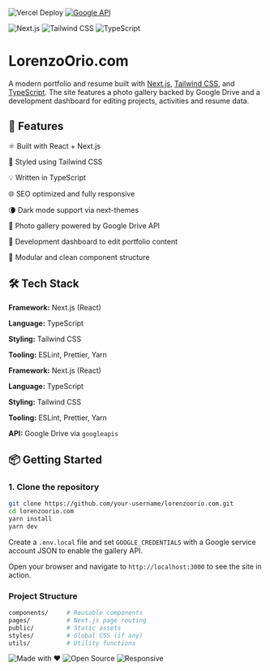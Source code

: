 ![Vercel Deploy](https://deploy-badge.vercel.app/vercel/lorenzoorio-com)   [![Google API](https://img.shields.io/badge/Google%20API-Enabled-blue?logo=google)](https://developers.google.com/)




![Next.js](https://img.shields.io/badge/Next.js-000?logo=next.js&logoColor=white)
![Tailwind CSS](https://img.shields.io/badge/Tailwind_CSS-38B2AC?logo=tailwind-css&logoColor=white)
![TypeScript](https://img.shields.io/badge/TypeScript-007ACC?logo=typescript&logoColor=white)


 # LorenzoOrio.com
 
A modern portfolio and resume built with [Next.js](https://nextjs.org/), [Tailwind CSS](https://tailwindcss.com/), and [TypeScript](https://www.typescriptlang.org/). The site features a photo gallery backed by Google Drive and a development dashboard for editing projects, activities and resume data.
 
 ## 🚀 Features
 
⚛️ Built with React + Next.js

🎨 Styled using Tailwind CSS

💡 Written in TypeScript

🌐 SEO optimized and fully responsive

🌘 Dark mode support via next-themes

📸 Photo gallery powered by Google Drive API

📝 Development dashboard to edit portfolio content

🧩 Modular and clean component structure
 
 ## 🛠 Tech Stack
 
**Framework:** Next.js (React)  

**Language:** TypeScript  

**Styling:** Tailwind CSS  

**Tooling:** ESLint, Prettier, Yarn  

**Framework:** Next.js (React)

**Language:** TypeScript

**Styling:** Tailwind CSS

**Tooling:** ESLint, Prettier, Yarn

**API:** Google Drive via `googleapis`

 
 ## 📦 Getting Started
 
 ### 1. Clone the repository
 
 ```bash
 git clone https://github.com/your-username/lorenzoorio.com.git
 cd lorenzoorio.com
 yarn install
 yarn dev
 ```
 
Create a `.env.local` file and set `GOOGLE_CREDENTIALS` with a Google service
account JSON to enable the gallery API.

Open your browser and navigate to `http://localhost:3000` to see the site in action.
 
 ### Project Structure
 
 ```bash
 components/     # Reusable components
 pages/          # Next.js page routing
 public/         # Static assets
 styles/         # Global CSS (if any)
 utils/          # Utility functions
 ```


![Made with ❤️](https://img.shields.io/badge/Made%20with-%E2%9D%A4-red)
![Open Source](https://img.shields.io/badge/Open%20Source-%E2%9C%A8-brightgreen)
![Responsive](https://img.shields.io/badge/Responsive-Design-blueviolet)
